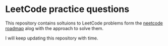 # LeetCode practice questions

This repository contains soltuions to LeetCode problems form the [neetcode roadmap](https://neetcode.io/roadmap) alog with the approach to solve them.

I will keep updating this repository with time. 